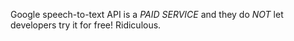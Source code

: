 Google speech-to-text API is a *PAID SERVICE* and they do *NOT* let developers try it for free! Ridiculous.
